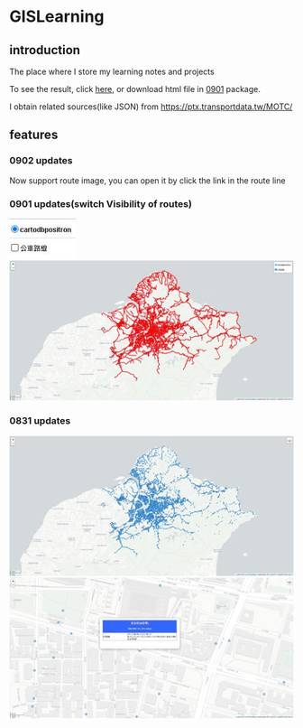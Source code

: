 # GISLearning

## introduction
The place where I store my learning notes and projects

To see the result, click [here](https://johnson1205.github.io/GIS/), or download html file in [0901](https://github.com/johnson1205/GIS/tree/main/0901) package.

I obtain related sources(like JSON) from https://ptx.transportdata.tw/MOTC/

## features
### 0902 updates
Now support route image, you can open it by click the link in the route line
### 0901 updates(switch Visibility of routes)
![image](https://github.com/johnson1205/GIS/blob/main/img/2.jpg)
![image](https://github.com/johnson1205/GIS/blob/main/img/3.jpg)
### 0831 updates
![image](https://github.com/johnson1205/GIS/blob/main/img/1.jpg)
![image](https://github.com/johnson1205/GIS/blob/main/img/4.jpg)

